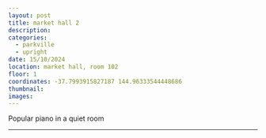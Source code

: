 ```yaml
---
layout: post
title: market hall 2
description:
categories:
  - parkville
  - upright
date: 15/10/2024
location: market hall, room 102
floor: 1
coordinates: -37.7993915827187 144.96333544448686
thumbnail: 
images: 
---
```


Popular piano in a quiet room

---
